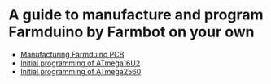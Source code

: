 # A guide to manufacture and program Farmduino by Farmbot on your own
* [Manufacturing Farmduino PCB](guides/pcb-manufacturing/readme.md)
* [Initial programming of ATmega16U2](guides/atmega16u2/readme.md)
* [Initial programming of ATmega2560](guides/atmega2560/readme.md)